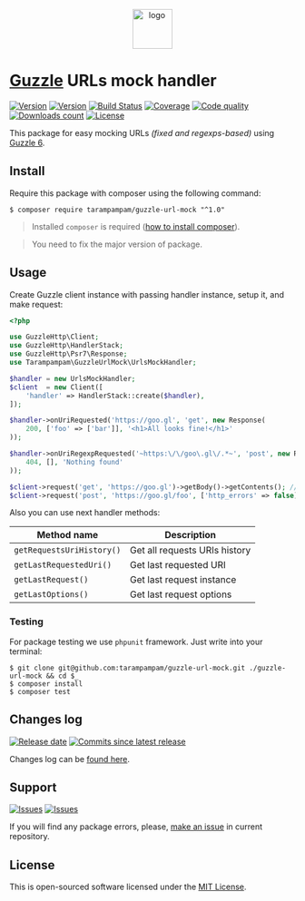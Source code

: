 <p align="center">
  <img alt="logo" src="https://hsto.org/webt/0v/qb/0p/0vqb0pp6ntyyd8mbdkkj0wsllwo.png" width="70" height="70" />
</p>

# [Guzzle][guzzle_link] URLs mock handler

[![Version][badge_packagist_version]][link_packagist]
[![Version][badge_php_version]][link_packagist]
[![Build Status][badge_build_status]][link_build_status]
[![Coverage][badge_coverage]][link_coverage]
[![Code quality][badge_code_quality]][link_code_quality]
[![Downloads count][badge_downloads_count]][link_packagist]
[![License][badge_license]][link_license]

This package for easy mocking URLs _(fixed and regexps-based)_ using [Guzzle 6][guzzle_link].

## Install

Require this package with composer using the following command:

```shell
$ composer require tarampampam/guzzle-url-mock "^1.0"
```

> Installed `composer` is required ([how to install composer][getcomposer]).

> You need to fix the major version of package.

## Usage

Create Guzzle client instance with passing handler instance, setup it, and make request:

```php
<?php

use GuzzleHttp\Client;
use GuzzleHttp\HandlerStack;
use GuzzleHttp\Psr7\Response;
use Tarampampam\GuzzleUrlMock\UrlsMockHandler;

$handler = new UrlsMockHandler;
$client  = new Client([
    'handler' => HandlerStack::create($handler),
]);

$handler->onUriRequested('https://goo.gl', 'get', new Response(
    200, ['foo' => ['bar']], '<h1>All looks fine!</h1>'
));

$handler->onUriRegexpRequested('~https:\/\/goo\.gl\/.*~', 'post', new Response(
    404, [], 'Nothing found'
));

$client->request('get', 'https://goo.gl')->getBody()->getContents(); // '<h1>All looks fine!</h1>'
$client->request('post', 'https://goo.gl/foo', ['http_errors' => false])->getBody()->getContents(); // 'Nothing found'
```

Also you can use next handler methods:

Method name | Description
----------- | -----------
`getRequestsUriHistory()` | Get all requests URIs history
`getLastRequestedUri()` | Get last requested URI
`getLastRequest()` | Get last request instance
`getLastOptions()` | Get last request options

### Testing

For package testing we use `phpunit` framework. Just write into your terminal:

```shell
$ git clone git@github.com:tarampampam/guzzle-url-mock.git ./guzzle-url-mock && cd $_
$ composer install
$ composer test
```

## Changes log

[![Release date][badge_release_date]][link_releases]
[![Commits since latest release][badge_commits_since_release]][link_commits]

Changes log can be [found here][link_changes_log].

## Support

[![Issues][badge_issues]][link_issues]
[![Issues][badge_pulls]][link_pulls]

If you will find any package errors, please, [make an issue][link_create_issue] in current repository.

## License

This is open-sourced software licensed under the [MIT License][link_license].

[badge_packagist_version]:https://img.shields.io/packagist/v/tarampampam/guzzle-url-mock.svg?maxAge=180
[badge_php_version]:https://img.shields.io/packagist/php-v/tarampampam/guzzle-url-mock.svg?longCache=true
[badge_build_status]:https://travis-ci.com/tarampampam/guzzle-url-mock.svg?branch=master
[badge_code_quality]:https://img.shields.io/scrutinizer/g/tarampampam/guzzle-url-mock.svg?maxAge=180
[badge_coverage]:https://img.shields.io/codecov/c/github/tarampampam/guzzle-url-mock/master.svg?maxAge=60
[badge_downloads_count]:https://img.shields.io/packagist/dt/tarampampam/guzzle-url-mock.svg?maxAge=180
[badge_license]:https://img.shields.io/packagist/l/tarampampam/guzzle-url-mock.svg?longCache=true
[badge_release_date]:https://img.shields.io/github/release-date/tarampampam/guzzle-url-mock.svg?style=flat-square&maxAge=180
[badge_commits_since_release]:https://img.shields.io/github/commits-since/tarampampam/guzzle-url-mock/latest.svg?style=flat-square&maxAge=180
[badge_issues]:https://img.shields.io/github/issues/tarampampam/guzzle-url-mock.svg?style=flat-square&maxAge=180
[badge_pulls]:https://img.shields.io/github/issues-pr/tarampampam/guzzle-url-mock.svg?style=flat-square&maxAge=180
[link_releases]:https://github.com/tarampampam/guzzle-url-mock/releases
[link_packagist]:https://packagist.org/packages/tarampampam/guzzle-url-mock
[link_build_status]:https://travis-ci.com/tarampampam/guzzle-url-mock
[link_coverage]:https://codecov.io/gh/tarampampam/guzzle-url-mock/
[link_changes_log]:https://github.com/tarampampam/guzzle-url-mock/blob/master/CHANGELOG.md
[link_code_quality]:https://scrutinizer-ci.com/g/tarampampam/guzzle-url-mock/
[link_issues]:https://github.com/tarampampam/guzzle-url-mock/issues
[link_create_issue]:https://github.com/tarampampam/guzzle-url-mock/issues/new/choose
[link_commits]:https://github.com/tarampampam/guzzle-url-mock/commits
[link_pulls]:https://github.com/tarampampam/guzzle-url-mock/pulls
[link_license]:https://github.com/tarampampam/guzzle-url-mock/blob/master/LICENSE
[getcomposer]:https://getcomposer.org/download/
[guzzle_link]:https://github.com/guzzle/guzzle
